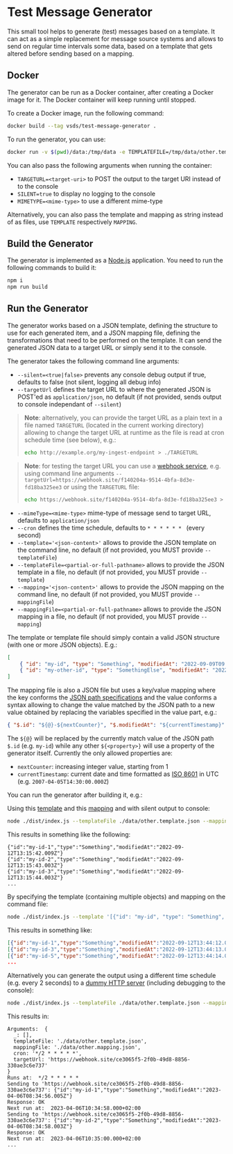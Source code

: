 # Test Message Generator
This small tool helps to generate (test) messages based on a template. It can act as a simple replacement for message source systems and allows to send on regular time intervals some data, based on a template that gets altered before sending based on a mapping.

## Docker
The generator can be run as a Docker container, after creating a Docker image for it. The Docker container will keep running until stopped.

To create a Docker image, run the following command:
```bash
docker build --tag vsds/test-message-generator .
```

To run the generator, you can use:
```bash
docker run -v $(pwd)/data:/tmp/data -e TEMPLATEFILE=/tmp/data/other.template.json -e MAPPINGFILE=/tmp/data/other.mapping.json vsds/test-message-generator
```
You can also pass the following arguments when running the container:
* `TARGETURL=<target-uri>` to POST the output to the target URI instead of to the console
* `SILENT=true` to display no logging to the console
* `MIMETYPE=<mime-type>` to use a different mime-type

Alternatively, you can also pass the template and mapping as string instead of as files, use `TEMPLATE` respectively `MAPPING`.

## Build the Generator
The generator is implemented as a [Node.js](https://nodejs.org/en/) application.
You need to run the following commands to build it:
```bash
npm i
npm run build
```

## Run the Generator
The generator works based on a JSON template, defining the structure to use for each generated item, and a JSON mapping file, defining the transformations that need to be performed on the template. It can send the generated JSON data to a target URL or simply send it to the console.

The generator takes the following command line arguments:
* `--silent=<true|false>` prevents any console debug output if true, defaults to false (not silent, logging all debug info)
* `--targetUrl` defines the target URL to where the generated JSON is POST'ed as `application/json`, no default (if not provided, sends output to console independant of `--silent`)
> **Note**: alternatively, you can provide the target URL as a plain text in a file named `TARGETURL` (located in the current working directory) allowing to change the target URL at runtime as the file is read at cron schedule time (see below), e.g.:
> ```bash
> echo http://example.org/my-ingest-endpoint > ./TARGETURL
> ```

> **Note**: for testing the target URL you can use a [webhook service](https://webhook.site/), e.g. using command line arguments `--targetUrl=https://webhook.site/f140204a-9514-4bfa-8d3e-fd18ba325ee3` or using the `TARGETURL` file:
> ```bash
> echo https://webhook.site/f140204a-9514-4bfa-8d3e-fd18ba325ee3 > ./TARGETURL
> ```
* `--mimeType=<mime-type>` mime-type of message send to target URL, defaults to `application/json`
* `--cron` defines the time schedule, defaults to `* * * * * * ` (every second)
* `--template='<json-content>'` allows to provide the JSON template on the command line, no default (if not provided, you MUST provide `--templateFile`)
* `--templateFile=<partial-or-full-pathname>` allows to provide the JSON template in a file, no default (if not provided, you MUST provide `--template`)
* `--mapping='<json-content>'` allows to provide the JSON mapping on the command line, no default (if not provided, you MUST provide `--mappingFile`)
* `--mappingFile=<partial-or-full-pathname>` allows to provide the JSON mapping in a file, no default (if not provided, you MUST provide `--mapping`)

The template or template file should simply contain a valid JSON structure (with one or more JSON objects). E.g.:
```json
[
    { "id": "my-id", "type": "Something", "modifiedAt": "2022-09-09T09:10:00.000Z" },
    { "id": "my-other-id", "type": "SomethingElse", "modifiedAt": "2022-09-09T09:10:00.000Z" }
]
```

The mapping file is also a JSON file but uses a key/value mapping where the key conforms the [JSON path specifications](https://datatracker.ietf.org/doc/id/draft-goessner-dispatch-jsonpath-00.html) and the value conforms a syntax allowing to change the value matched by the JSON path to a new value obtained by replacing the variables specified in the value part, e.g.:
```json
{ "$.id": "${@}-${nextCounter}", "$.modifiedAt": "${currentTimestamp}" }
```

The `${@}` will be replaced by the currently match value of the JSON path `$.id` (e.g. `my-id`) while any other `${<property>}` will use a property of the generator itself. Currently the only allowed properties are:
* `nextCounter`: increasing integer value, starting from 1
* `currentTimestamp`: current date and time formatted as [ISO 8601](https://en.wikipedia.org/wiki/ISO_8601) in UTC (e.g. `2007-04-05T14:30:00.000Z`)

You can run the generator after building it, e.g.:

Using this [template](./data/other.template.json) and this [mapping](./data//other.mapping.json) and with silent output to console:
```bash
node ./dist/index.js --templateFile ./data/other.template.json --mappingFile ./data/other.mapping.json --silent
```
This results in something like the following:
```
{"id":"my-id-1","type":"Something","modifiedAt":"2022-09-12T13:15:42.009Z"}
{"id":"my-id-2","type":"Something","modifiedAt":"2022-09-12T13:15:43.003Z"}
{"id":"my-id-3","type":"Something","modifiedAt":"2022-09-12T13:15:44.003Z"}
...
```
By specifying the template (containing multiple objects) and mapping on the command file:
```bash
node ./dist/index.js --template '[{"id": "my-id", "type": "Something", "modifiedAt": "2022-09-09T09:10:00.000Z" },{ "id": "my-other-id", "type": "SomethingElse", "modifiedAt": "2022-09-09T09:10:00.000Z" }]' --mapping '{ "$..id": "${@}-${nextCounter}", "$..modifiedAt": "${currentTimestamp}" }' --silent
```
This results in something like:
```json
[{"id":"my-id-1","type":"Something","modifiedAt":"2022-09-12T13:44:12.010Z"},{"id":"my-other-id-2","type":"SomethingElse","modifiedAt":"2022-09-12T13:44:12.010Z"}]
[{"id":"my-id-3","type":"Something","modifiedAt":"2022-09-12T13:44:13.005Z"},{"id":"my-other-id-4","type":"SomethingElse","modifiedAt":"2022-09-12T13:44:13.005Z"}]
[{"id":"my-id-5","type":"Something","modifiedAt":"2022-09-12T13:44:14.004Z"},{"id":"my-other-id-6","type":"SomethingElse","modifiedAt":"2022-09-12T13:44:14.004Z"}]
...
```

Alternatively you can generate the output using a different time schedule (e.g. every 2 seconds) to a [dummy HTTP server](https://docs.webhook.site/) (including debugging to the console):
```bash
node ./dist/index.js --templateFile ./data/other.template.json --mappingFile ./data/other.mapping.json --cron '*/2 * * * * *' --targetUrl https://webhook.site/ce3065f5-2f0b-49d8-8856-330ae3c6e737
```
This results in:
```
Arguments:  {
  _: [],
  templateFile: './data/other.template.json',
  mappingFile: './data/other.mapping.json',
  cron: '*/2 * * * * *',
  targetUrl: 'https://webhook.site/ce3065f5-2f0b-49d8-8856-330ae3c6e737'
}
Runs at:  */2 * * * * *
Sending to 'https://webhook.site/ce3065f5-2f0b-49d8-8856-330ae3c6e737': {"id":"my-id-1","type":"Something","modifiedAt":"2023-04-06T08:34:56.005Z"}
Response: OK
Next run at:  2023-04-06T10:34:58.000+02:00
Sending to 'https://webhook.site/ce3065f5-2f0b-49d8-8856-330ae3c6e737': {"id":"my-id-2","type":"Something","modifiedAt":"2023-04-06T08:34:58.003Z"}
Response: OK
Next run at:  2023-04-06T10:35:00.000+02:00
...
```

